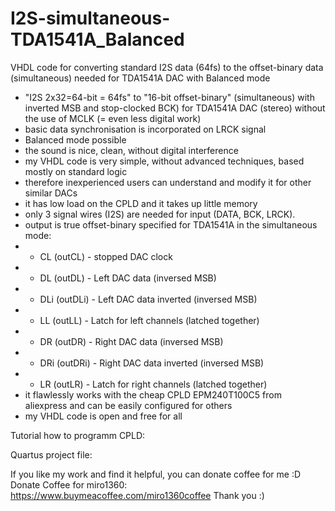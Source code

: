 # I2S-simultaneous-TDA1541A_Balanced
VHDL code for converting standard I2S data (64fs) to the offset-binary data (simultaneous) needed for TDA1541A DAC with Balanced mode

- "I2S 2x32=64-bit = 64fs" to "16-bit offset-binary" (simultaneous) with inverted MSB and stop-clocked BCK) for TDA1541A DAC (stereo) without the use of MCLK (= even less digital work)
- basic data synchronisation is incorporated on LRCK signal
- Balanced mode possible
- the sound is nice, clean, without digital interference
- my VHDL code is very simple, without advanced techniques, based mostly on standard logic
- therefore inexperienced users can understand and modify it for other similar DACs
- it has low load on the CPLD and it takes up little memory
- only 3 signal wires (I2S) are needed for input (DATA, BCK, LRCK).
- output is true offset-binary specified for TDA1541A in the simultaneous mode: 
 - -  CL  (outCL)  - stopped DAC clock
 - -  DL  (outDL)  - Left DAC data (inversed MSB)
 - -  DLi (outDLi) - Left DAC data inverted (inversed MSB)
 - -  LL  (outLL)  - Latch for left channels (latched together)
 - -  DR  (outDR)  - Right DAC data (inversed MSB)
 - -  DRi (outDRi) - Right DAC data inverted (inversed MSB)
 - -  LR  (outLR)  - Latch for right channels (latched together)
- it flawlessly works with the cheap CPLD EPM240T100C5 from aliexpress and can be easily configured for others
- my VHDL code is open and free for all

Tutorial how to programm CPLD: 

Quartus project file: 

If you like my work and find it helpful, you can donate coffee for me :D Donate Coffee for miro1360: https://www.buymeacoffee.com/miro1360coffee Thank you :)
